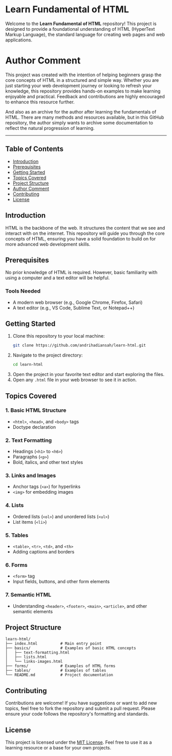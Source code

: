 # Learn Fundamental of HTML

Welcome to the **Learn Fundamental of HTML** repository! This project is designed to provide a foundational understanding of HTML (HyperText Markup Language), the standard language for creating web pages and web applications.

# Author Comment

This project was created with the intention of helping beginners grasp the core concepts of HTML in a structured and simple way. Whether you are just starting your web development journey or looking to refresh your knowledge, this repository provides hands-on examples to make learning enjoyable and practical. Feedback and contributions are highly encouraged to enhance this resource further.

And also as an archive for the author after learning the fundamentals of HTML. There are many methods and resources available, but in this GitHub repository, the author simply wants to archive some documentation to reflect the natural progression of learning.

---

## Table of Contents

- [Introduction](#introduction)
- [Prerequisites](#prerequisites)
- [Getting Started](#getting-started)
- [Topics Covered](#topics-covered)
- [Project Structure](#project-structure)
- [Author Comment](#author-comment)
- [Contributing](#contributing)
- [License](#license)

## Introduction

HTML is the backbone of the web. It structures the content that we see and interact with on the internet. This repository will guide you through the core concepts of HTML, ensuring you have a solid foundation to build on for more advanced web development skills.

## Prerequisites

No prior knowledge of HTML is required. However, basic familiarity with using a computer and a text editor will be helpful.

### Tools Needed

- A modern web browser (e.g., Google Chrome, Firefox, Safari)
- A text editor (e.g., VS Code, Sublime Text, or Notepad++)

## Getting Started

1. Clone this repository to your local machine:
   ```bash
   git clone https://github.com/andrihadiansah/learn-html.git
   ```
2. Navigate to the project directory:
   ```bash
   cd learn-html
   ```
3. Open the project in your favorite text editor and start exploring the files.
4. Open any `.html` file in your web browser to see it in action.

## Topics Covered

### 1. Basic HTML Structure

- `<html>`, `<head>`, and `<body>` tags
- Doctype declaration

### 2. Text Formatting

- Headings (`<h1>` to `<h6>`)
- Paragraphs (`<p>`)
- Bold, italics, and other text styles

### 3. Links and Images

- Anchor tags (`<a>`) for hyperlinks
- `<img>` for embedding images

### 4. Lists

- Ordered lists (`<ol>`) and unordered lists (`<ul>`)
- List items (`<li>`)

### 5. Tables

- `<table>`, `<tr>`, `<td>`, and `<th>`
- Adding captions and borders

### 6. Forms

- `<form>` tag
- Input fields, buttons, and other form elements

### 7. Semantic HTML

- Understanding `<header>`, `<footer>`, `<main>`, `<article>`, and other semantic elements

## Project Structure

```
learn-html/
├── index.html          # Main entry point
├── basics/             # Examples of basic HTML concepts
│   ├── text-formatting.html
│   ├── lists.html
│   └── links-images.html
├── forms/              # Examples of HTML forms
├── tables/             # Examples of tables
└── README.md           # Project documentation
```

## Contributing

Contributions are welcome! If you have suggestions or want to add new topics, feel free to fork the repository and submit a pull request. Please ensure your code follows the repository's formatting and standards.

## License

This project is licensed under the [MIT License](LICENSE). Feel free to use it as a learning resource or a base for your own projects.
